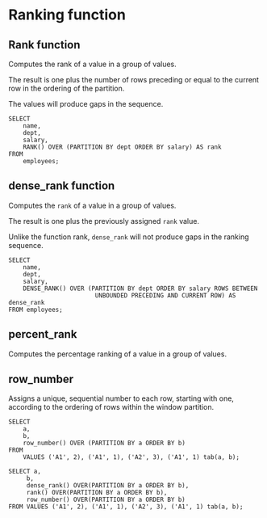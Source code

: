 # Ranking function

## Rank function

Computes the rank of a value in a group of values.

The result is one plus the number of rows preceding or equal to the current row 
in the ordering of the partition.

The values will produce gaps in the sequence.

    SELECT 
        name,
        dept,
        salary,
        RANK() OVER (PARTITION BY dept ORDER BY salary) AS rank 
    FROM 
        employees;

## dense_rank function

Computes the `rank` of a value in a group of values.

The result is one plus the previously assigned `rank` value.

Unlike the function rank, `dense_rank` will not produce gaps in the ranking sequence.

    SELECT 
        name,
        dept,
        salary,
        DENSE_RANK() OVER (PARTITION BY dept ORDER BY salary ROWS BETWEEN
                            UNBOUNDED PRECEDING AND CURRENT ROW) AS dense_rank 
    FROM employees;

## percent_rank

Computes the percentage ranking of a value in a group of values.

        

## row_number

Assigns a unique, sequential number to each row, starting with one, according to 
the ordering of rows within the window partition.

    SELECT 
        a,
        b,
        row_number() OVER (PARTITION BY a ORDER BY b) 
    FROM 
        VALUES ('A1', 2), ('A1', 1), ('A2', 3), ('A1', 1) tab(a, b);

    SELECT a,
         b,
         dense_rank() OVER(PARTITION BY a ORDER BY b),
         rank() OVER(PARTITION BY a ORDER BY b),
         row_number() OVER(PARTITION BY a ORDER BY b)
    FROM VALUES ('A1', 2), ('A1', 1), ('A2', 3), ('A1', 1) tab(a, b);


